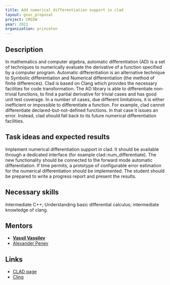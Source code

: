 ```yaml
---
title: Add numerical differentiation support in clad
layout: gsoc_proposal
project: CMSSW
year: 2021
organization: princeton
---
```


## Description

In mathematics and computer algebra, automatic differentiation (AD) is a set of techniques to numerically evaluate the derivative of a function specified by a computer program. Automatic differentiation is an alternative technique to Symbolic differentiation and Numerical differentiation (the method of finite differences). Clad is based on Clang which provides the necessary facilities for code transformation. The AD library is able to differentiate non-trivial functions, to find a partial derivative for trivial cases and has good unit test coverage. In a number of cases, due different limitations, it is either inefficient or impossible to differentiate a function. For example, clad cannot differentiate declared-but-not-defined functions. In that case it issues an error. Instead, clad should fall back to its future numerical differentiation facilities.

## Task ideas and expected results

Implement numerical differentiation support in clad. It should be available through a dedicated interface (for example clad::num_differentiate). The new functionality should be connected to the forward mode automatic differentiation. If time permits, a prototype of configurable error estimation for the numerical differentiation should be implemented. The student should be prepared to write a progress report and present the results.

## Necessary skills

Intermediate C++; Understanding basic differential calculus; intermediate knowledge of clang.

## Mentors

  * **[Vassil Vassilev](mailto:vvasilev@cern.ch)**
  * [Alexander Penev](mailto:alexander_penev@yahoo.com)

## Links

  * [CLAD page](https://compiler-research.org/clad/)
  * [Cling](https://rawgit.com/root-project/cling/master/www/index.html)
